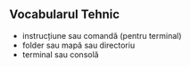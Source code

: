 <!-- ---
layout: default
title: Vocabular Tehnic
--- -->

## Vocabularul Tehnic

- instrucțiune sau comandă (pentru terminal)
- folder sau mapă sau directoriu
- terminal sau consolă
